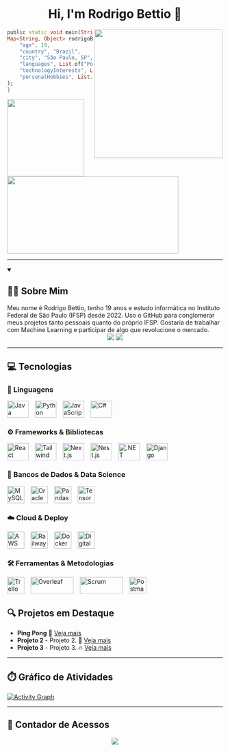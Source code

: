 <h1 align="center">Hi, I'm Rodrigo Bettio 👋</h1>

<img src="https://user-images.githubusercontent.com/98968823/176971159-713d8449-4d4b-4ede-964b-bab1eb7be514.png" min-width="340px" max-width="300px" width="300px" align="right">

```dart
public static void main(String[] args) {
Map<String, Object> rodrigoBettio = Map.of(
    "age", 19,
    "country", "Brazil",
    "city", "São Paulo, SP",
    "languages", List.of("Portuguese", "English"),
    "technologyInterests", List.of( "Programming","Machine Learning", "Cybersecurity"),
    "personalHobbies", List.of("Economics", "Stock Market Investments", "Psychology", "Sports")
);
}
```
<div>
  <img height="180cm" src="https://github-readme-stats.vercel.app/api?username=RodrigoBettio&count_private=true&include_all_commits=true&show_icons=true&line_height=20&title_color=7A7ADB&icon_color=2234AE&text_color=D3D3D3&bg_color=0d1117"/>
  <img height="180cm" width="400px" src="https://github-readme-stats.vercel.app/api/top-langs/?username=RodrigoBettio&layout=donut&width=400&title_color=7A7ADB&text_color=D3D3D3&bg_color=0d1117"/>
</div>

---

<details open> <!-- Sobre Mim -->
  <summary><h2 style="text-align: left;">👨‍💻 Sobre Mim </h2></summary>
  Meu nome é Rodrigo Bettio, tenho 19 anos e estudo informática no Instituto Federal de São Paulo (IFSP) desde 2022. Uso o GitHub para conglomerar meus projetos tanto pessoais quanto do próprio IFSP. 
Gostaria de trabalhar com Machine Learning e participar de algo que revolucione o mercado.
 
<div align="center">
    <a href = "mailto:rodrigo.bettio2005@gmail.com"><img src="https://img.shields.io/badge/Gmail-D14836?style=for-the-badge&logo=gmail&logoColor=white"></a>
    <a href="https://www.linkedin.com/in/rodrigobettio" target="_blank"><img src="https://img.shields.io/badge/LinkedIn-0077B5?style=for-the-badge&logo=linkedin&logoColor=white" target="_blank"></a> <br>
</div>
</details>

---
## 💻 Tecnologias

### 🧠 Linguagens

<div style="display: flex; gap: 15px; flex-wrap: wrap; align-items: center;">
  <a href="https://github.com/orgs/Projetos-Java-Rodrigo/repositories" target="_blank" title="Java">
    <img alt="Java" height="40" width="50" src="https://cdn.jsdelivr.net/gh/devicons/devicon/icons/java/java-original.svg" />
  </a>
  <a href="https://github.com/orgs/Projetos-Python/repositories" target="_blank" title="Python">
    <img alt="Python" height="40" width="50" src="https://cdn.jsdelivr.net/gh/devicons/devicon/icons/python/python-original.svg" />
  </a>
  <img alt="JavaScript" height="40" width="50" src="https://cdn.jsdelivr.net/gh/devicons/devicon/icons/javascript/javascript-original.svg" title="JavaScript" />
  <img alt="C#" height="40" width="50" src="https://cdn.jsdelivr.net/gh/devicons/devicon/icons/csharp/csharp-original.svg" title="C#" />
</div>

### ⚙️ Frameworks & Bibliotecas

<div style="display: flex; gap: 15px; flex-wrap: wrap; align-items: center;">
  <img alt="React" height="40" width="50" src="https://cdn.jsdelivr.net/gh/devicons/devicon/icons/react/react-original.svg" title="React" />
  <img alt="Tailwind CSS" height="40" width="50" src="https://cdn.jsdelivr.net/gh/devicons/devicon@latest/icons/tailwindcss/tailwindcss-original.svg" title="Tailwind CSS" />
  <img alt="Next.js" height="40" width="50" src="https://cdn.jsdelivr.net/gh/devicons/devicon/icons/nextjs/nextjs-original.svg" title="Next.js" />
  <img alt="Nest.js" height="40" width="50" src="https://cdn.jsdelivr.net/gh/devicons/devicon/icons/nestjs/nestjs-original.svg" title="Nest.js" />
  <img alt=".NET" height="40" width="50" src="https://cdn.jsdelivr.net/gh/devicons/devicon/icons/dotnetcore/dotnetcore-original.svg" title=".NET" />
  <img alt="Django" height="40" width="50" src="https://cdn.jsdelivr.net/gh/devicons/devicon/icons/django/django-plain.svg" title="Django" />
</div>

</div>

### 💾 Bancos de Dados & Data Science

<div style="display: flex; gap: 15px; flex-wrap: wrap; align-items: center;">
  <img alt="MySQL" height="40" src="https://cdn.jsdelivr.net/gh/devicons/devicon/icons/mysql/mysql-original.svg" />
  <img alt="Oracle" height="40" src="https://cdn.jsdelivr.net/gh/devicons/devicon/icons/oracle/oracle-original.svg" />
  <img alt="Pandas" height="40" src="https://pandas.pydata.org/static/img/pandas_mark.svg" />
  <img alt="TensorFlow" height="40" src="https://cdn.jsdelivr.net/gh/devicons/devicon/icons/tensorflow/tensorflow-original.svg" />

</div>

### ☁️ Cloud & Deploy
<div style="display: flex; gap: 15px; flex-wrap: wrap; align-items: center;">
  <img alt="AWS" height="40" src="https://cdn.jsdelivr.net/gh/devicons/devicon@latest/icons/amazonwebservices/amazonwebservices-plain-wordmark.svg" />
  <img alt="Railway" height="40" src="https://railway.app/brand/logo-light.svg" />
  <img alt="Docker" height="40" src="https://cdn.jsdelivr.net/gh/devicons/devicon/icons/docker/docker-original.svg" />
  <img alt="DigitalOcean" height="40" src="https://cdn.jsdelivr.net/gh/devicons/devicon/icons/digitalocean/digitalocean-original.svg" />
</div>

### 🛠️ Ferramentas & Metodologias
<div style="display: flex; gap: 15px; flex-wrap: wrap; align-items: center;">
  <img alt="Trello" height="40" src="https://cdn.jsdelivr.net/gh/devicons/devicon/icons/trello/trello-plain.svg" />
  <img alt="Overleaf" height="40" width="100" src="https://camo.githubusercontent.com/cec384d00c28c48b2672c89e4e5b4634513a26965535e1fe454b4759635562e0/68747470733a2f2f696d672e736869656c64732e696f2f62616467652f4f7665726c6561662d3437413134313f7374796c653d666f722d7468652d6261646765266c6f676f3d4f7665726c656166266c6f676f436f6c6f723d7768697465" />
  <img alt="Scrum" height="40" width="100"  src="https://img.shields.io/static/v1?label=&message=Scrum&color=FCA121&style=for-the-badge&logo=scrumalliance&logoColor=white" />
  <img alt="Postman" height="40" src="https://cdn.jsdelivr.net/gh/devicons/devicon/icons/postman/postman-original.svg" />

</div>



## 🔍 Projetos em Destaque

<ul>
    <li><strong>Ping Pong</strong> 🚀 <a href="https://rodrigobettio.github.io/PingPongGame/">Veja mais</a></li>
    <li><strong>Projeto 2</strong> - Projeto 2. 🌟 <a href="link-do-projeto">Veja mais</a></li>
    <li><strong>Projeto 3</strong> - Projeto 3. 🔥 <a href="link-do-projeto">Veja mais</a></li>
</ul>

---

## ⏱️ Gráfico de Atividades

[![Activity Graph](https://github-readme-activity-graph.vercel.app/graph?username=RodrigoBettio&theme=github-compact)](https://github.com/ashutosh00710/github-readme-activity-graph)

---

## 👀 Contador de Acessos

<div align="center">
  <img src="https://profile-counter.glitch.me/RodrigoBettio/count.svg" />
</div>
